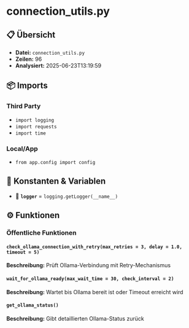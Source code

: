 # connection_utils.py

## 📋 Übersicht

- **Datei:** `connection_utils.py`
- **Zeilen:** 96
- **Analysiert:** 2025-06-23T13:19:59

## 📦 Imports

### Third Party
- `import logging`
- `import requests`
- `import time`

### Local/App
- `from app.config import config`

## 🔧 Konstanten & Variablen

- 📝 **`logger`** = `logging.getLogger(__name__)`

## ⚙️ Funktionen

### Öffentliche Funktionen

#### `check_ollama_connection_with_retry(max_retries = 3, delay = 1.0, timeout = 5)`

**Beschreibung:** Prüft Ollama-Verbindung mit Retry-Mechanismus

#### `wait_for_ollama_ready(max_wait_time = 30, check_interval = 2)`

**Beschreibung:** Wartet bis Ollama bereit ist oder Timeout erreicht wird

#### `get_ollama_status()`

**Beschreibung:** Gibt detaillierten Ollama-Status zurück
